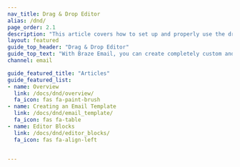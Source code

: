 ```yaml
---
nav_title: Drag & Drop Editor
alias: /dnd/
page_order: 2.1
description: "This article covers how to set up and properly use the drag & drop editor provided by Braze."
layout: featured
guide_top_header: "Drag & Drop Editor"
guide_top_text: "With Braze Email, you can create completely custom and personalized email messages in either campaigns or Canvas using a drag & drop editing experience. Check out the articles below to learn more."
channel: email

guide_featured_title: "Articles"
guide_featured_list:
- name: Overview
  link: /docs/dnd/overview/
  fa_icon: fas fa-paint-brush
- name: Creating an Email Template
  link: /docs/dnd/email_template/
  fa_icon: fas fa-table
- name: Editor Blocks
  link: /docs/dnd/editor_blocks/
  fa_icon: fas fa-align-left


---
```

<br><br>